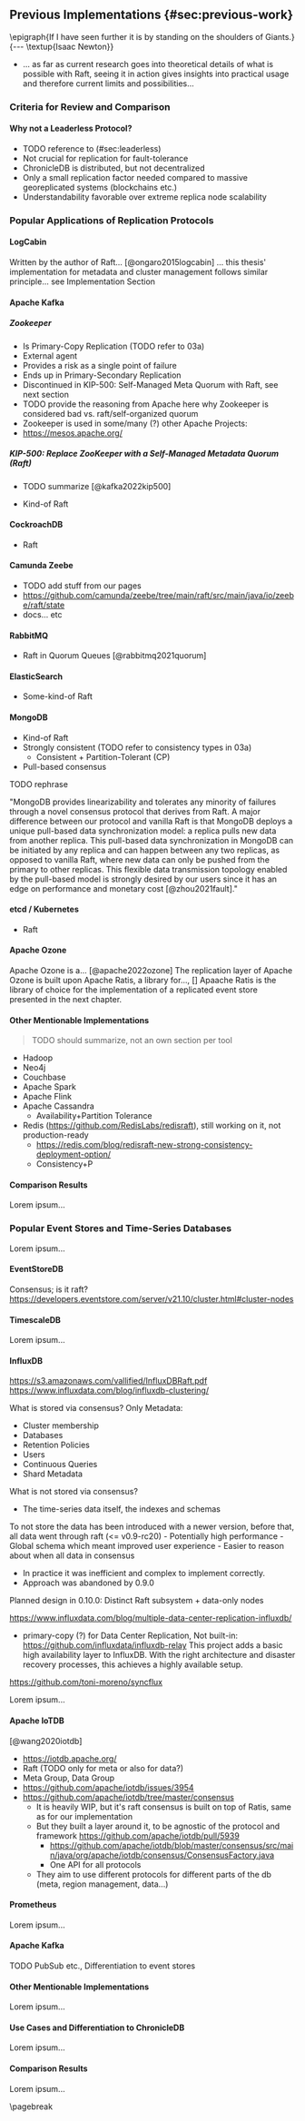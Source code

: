## Previous Implementations {#sec:previous-work}

\epigraph{If I have seen further it is by standing on the shoulders of Giants.}{--- \textup{Isaac Newton}}

- ... as far as current research goes into theoretical details of what is possible with Raft, seeing it in action gives insights into practical usage and therefore current limits and possibilities...

### Criteria for Review and Comparison

#### Why not a Leaderless Protocol?

- TODO reference to (#sec:leaderless)
- Not crucial for replication for fault-tolerance
- ChronicleDB is distributed, but not decentralized
- Only a small replication factor needed compared to massive georeplicated systems (blockchains etc.)
- Understandability favorable over extreme replica node scalability

### Popular Applications of Replication Protocols

#### LogCabin

Written by the author of Raft... [@ongaro2015logcabin]
... this thesis' implementation for metadata and cluster management follows similar principle... see Implementation Section 

#### Apache Kafka

##### Zookeeper

- Is Primary-Copy Replication (TODO refer to 03a)
- External agent
- Provides a risk as a single point of failure
- Ends up in Primary-Secondary Replication
- Discontinued in KIP-500: Self-Managed Meta Quorum with Raft, see next section
- TODO provide the reasoning from Apache here why Zookeeper is considered bad vs. raft/self-organized quorum
- Zookeeper is used in some/many (?) other Apache Projects:
- https://mesos.apache.org/ 

##### KIP-500: Replace ZooKeeper with a Self-Managed Metadata Quorum (Raft)

- TODO summarize [@kafka2022kip500]

- Kind-of Raft

#### CockroachDB

- Raft

#### Camunda Zeebe

- TODO add stuff from our pages
- https://github.com/camunda/zeebe/tree/main/raft/src/main/java/io/zeebe/raft/state
- docs... etc

#### RabbitMQ

- Raft in Quorum Queues [@rabbitmq2021quorum]

#### ElasticSearch

- Some-kind-of Raft

#### MongoDB

- Kind-of Raft
- Strongly consistent (TODO refer to consistency types in 03a)
    - Consistent + Partition-Tolerant (CP)
- Pull-based consensus

TODO rephrase

"MongoDB provides linearizability and tolerates any minority of failures
through a novel consensus protocol that derives from Raft. A
major difference between our protocol and vanilla Raft is that
MongoDB deploys a unique pull-based data synchronization
model: a replica pulls new data from another replica. This
pull-based data synchronization in MongoDB can be initiated
by any replica and can happen between any two replicas, as
opposed to vanilla Raft, where new data can only be pushed
from the primary to other replicas. This flexible data transmission topology enabled by the pull-based model is strongly
desired by our users since it has an edge on performance and
monetary cost [@zhou2021fault]."

#### etcd / Kubernetes

- Raft

#### Apache Ozone

Apache Ozone is a... [@apache2022ozone]
The replication layer of Apache Ozone is built upon Apache Ratis, a library for..., []
Apaache Ratis is the library of choice for the implementation of a replicated event store presented in the next chapter.

#### Other Mentionable Implementations

> TODO should summarize, not an own section per tool

- Hadoop
- Neo4j
- Couchbase
- Apache Spark
- Apache Flink
- Apache Cassandra
    - Availability+Partition Tolerance
- Redis (https://github.com/RedisLabs/redisraft), still working on it, not production-ready
    - https://redis.com/blog/redisraft-new-strong-consistency-deployment-option/ 
    - Consistency+P

#### Comparison Results

Lorem ipsum...

### Popular Event Stores and Time-Series Databases

Lorem ipsum...

#### EventStoreDB

Consensus; is it raft?
https://developers.eventstore.com/server/v21.10/cluster.html#cluster-nodes

#### TimescaleDB

Lorem ipsum...

#### InfluxDB

https://s3.amazonaws.com/vallified/InfluxDBRaft.pdf
https://www.influxdata.com/blog/influxdb-clustering/

What is stored via consensus?
Only Metadata:

- Cluster membership
- Databases
- Retention Policies
- Users
- Continuous Queries
- Shard Metadata

What is not stored via consensus?

- The time-series data itself, the indexes and schemas


To not store the data has been introduced with a newer version, before that, all data went through raft (<= v0.9-rc20)
    - Potentially high performance
    - Global schema which meant improved user experience
    - Easier to reason about when all data in consensus
- In practice it was inefficient and complex to implement correctly.
- Approach was abandoned by 0.9.0

Planned design in 0.10.0: Distinct Raft subsystem + data-only nodes

https://www.influxdata.com/blog/multiple-data-center-replication-influxdb/

- primary-copy (?) for  Data Center Replication, Not built-in:
https://github.com/influxdata/influxdb-relay 
This project adds a basic high availability layer to InfluxDB. With the right architecture and disaster recovery processes, this achieves a highly available setup.

https://github.com/toni-moreno/syncflux

Lorem ipsum...

#### Apache IoTDB

[@wang2020iotdb]

- https://iotdb.apache.org/
- Raft (TODO only for meta or also for data?)
- Meta Group, Data Group
- https://github.com/apache/iotdb/issues/3954
- https://github.com/apache/iotdb/tree/master/consensus
    - It is heavily WIP, but it's raft consensus is built on top of Ratis, same as for our implementation
    - But they built a layer around it, to be agnostic of the protocol and framework https://github.com/apache/iotdb/pull/5939
        - https://github.com/apache/iotdb/blob/master/consensus/src/main/java/org/apache/iotdb/consensus/ConsensusFactory.java
        - One API for all protocols
    - They aim to use different protocols for different parts of the db (meta, region management, data...)

#### Prometheus

Lorem ipsum...

#### Apache Kafka

TODO PubSub etc., Differentiation to event stores

#### Other Mentionable Implementations

Lorem ipsum...

#### Use Cases and Differentiation to ChronicleDB

Lorem ipsum...

#### Comparison Results

Lorem ipsum...

\pagebreak
